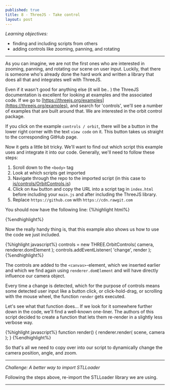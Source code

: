 ```yaml
---
published: true
title: 8 - ThreeJS - Take control
layout: post
---
```


_Learning objectives:_

* finding and including scripts from others
* adding controls like zooming, panning, and rotating

___

As you can imagine, we are not the first ones who are interested in zooming, panning, and rotating our scene on user input. Luckily, that there is someone who's already done the hard work and written a library that does all that and integrates well with ThreeJS.

Even if it wasn't good for anything else (it will be.. ) the ThreeJS documentation is excellent for looking at examples and the associated code. If we go to [https://threejs.org/examples](https://threejs.org/examples), and search for 'controls', we'll see a number of examples that are built around that. We are interested in the orbit control package.

If you click on the example `controls / orbit`, there will be a button in the lower right corner with the text `view code` on it. This button takes us straight to the corresponding GitHub page.

Now it gets a little bit tricky. We'll want to find out which script this example uses and integrate it into our code. Generally, we'll need to follow these steps:

1. Scroll down to the `<body>` tag
1. Look at which scripts get imported
1. Navigate through the repo to the imported script (in this case to [js/controls/OrbitControls.js](https://github.com/mrdoob/threejs/blob/master/examples/js/controls/OrbitControls.js))
1. Click on `Raw` button and copy the URL into a script tag in `index.html` before including your `main.js` and after including the ThreeJS library.
1. Replace `https://github.com` with `https://cdn.rawgit.com`

You should now have the following line:
{%highlight html%}
<script type="text/javascript" src="https://cdn.rawgit.com/mrdoob/three.js/master/examples/js/controls/OrbitControls.js"></script>
{%endhighlight%}

Now the really handy thing is, that this example also shows us how to use the code we just included.

{%highlight javascript%}
controls = new THREE.OrbitControls( camera, renderer.domElement );
controls.addEventListener( 'change', render );
{%endhighlight%}

The controls are added to the `<canvas>`-element, which we inserted earlier and which we find again using `renderer.domElement` and will have directly influence our camera object.

Every time a change is detected, which for the purpose of controls means some detected user input like a button click, or click-hold-drag, or scrolling with the mouse wheel, the function `render` gets executed.

Let's see what that function does... If we look for it somewhere further down in the code, we'll find a well-known one-liner. The authors of this script decided to create a function that lets them re-render in a slightly less verbose way.

{%highlight javascript%}
function render() {
	renderer.render( scene, camera );
}
{%endhighlight%}

So that's all we need to copy over into our script to dynamically change the camera position, angle, and zoom.

___

_Challenge: A better way to import STLLoader_

Following the steps above, re-import the STLLoader library we are using.
___